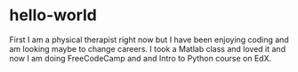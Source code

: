 # hello-world
First
I am a physical therapist right now but I have been enjoying coding and am looking maybe to change careers. I took a Matlab class and loved it and now I am doing FreeCodeCamp and and Intro to Python course on EdX.
